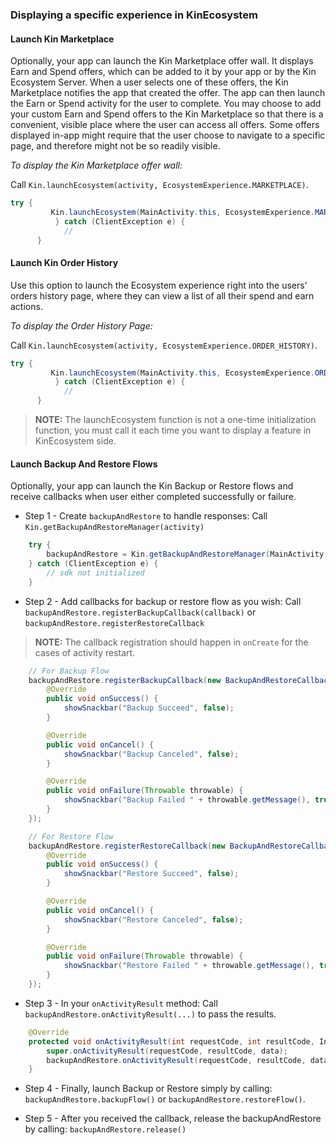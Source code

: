 ### Displaying a specific experience in KinEcosystem ###

#### Launch Kin Marketplace
Optionally, your app can launch the Kin Marketplace offer wall. It displays Earn and Spend offers, which can be added to it by your app or by the Kin Ecosystem Server. When a user selects one of these offers, the Kin Marketplace notifies the app that created the offer. The app can then launch the Earn or Spend activity for the user to complete.
You may choose to add your custom Earn and Spend offers to the Kin Marketplace so that there is a convenient, visible place where the user can access all offers. Some offers displayed in-app might require that the user choose to navigate to a specific page, and therefore might not be so readily visible.

*To display the Kin Marketplace offer wall:*

Call `Kin.launchEcosystem(activity, EcosystemExperience.MARKETPLACE)`.

```java
try {
         Kin.launchEcosystem(MainActivity.this, EcosystemExperience.MARKETPLACE);
          } catch (ClientException e) {
            //
      }
```

#### Launch Kin Order History
Use this option to launch the Ecosystem experience right into the users’ orders history page, where they can view a list of all their spend and earn actions.

*To display the Order History Page:*

Call `Kin.launchEcosystem(activity, EcosystemExperience.ORDER_HISTORY)`.

```java
try {
         Kin.launchEcosystem(MainActivity.this, EcosystemExperience.ORDER_HISTORY);
          } catch (ClientException e) {
            //
      }
```

>**NOTE:** The launchEcosystem function is not a one-time initialization function, you must call it each time you want to display a feature in KinEcosystem side.


#### Launch Backup And Restore Flows ###
Optionally, your app can launch the Kin Backup or Restore flows and receive callbacks when user either completed successfully or failure.

* Step 1 - Create `backupAndRestore` to handle responses:
Call `Kin.getBackupAndRestoreManager(activity)`
```java
    try {
        backupAndRestore = Kin.getBackupAndRestoreManager(MainActivity.this);
    } catch (ClientException e) {
        // sdk not initialized
    }
```

* Step 2 - Add callbacks for backup or restore flow as you wish:
Call `backupAndRestore.registerBackupCallback(callback)` or `backupAndRestore.registerRestoreCallback`

>**NOTE:** The callback registration should happen in `onCreate` for the cases of activity restart.

```java
    // For Backup Flow
    backupAndRestore.registerBackupCallback(new BackupAndRestoreCallback() {
        @Override
        public void onSuccess() {
            showSnackbar("Backup Succeed", false);
        }

        @Override
        public void onCancel() {
            showSnackbar("Backup Canceled", false);
        }

        @Override
        public void onFailure(Throwable throwable) {
            showSnackbar("Backup Failed " + throwable.getMessage(), true);
        }
    });

    // For Restore Flow
    backupAndRestore.registerRestoreCallback(new BackupAndRestoreCallback() {
        @Override
        public void onSuccess() {
            showSnackbar("Restore Succeed", false);
        }

        @Override
        public void onCancel() {
            showSnackbar("Restore Canceled", false);
        }

        @Override
        public void onFailure(Throwable throwable) {
            showSnackbar("Restore Failed " + throwable.getMessage(), true);
        }
    });
```

* Step 3 - In your `onActivityResult` method: Call `backupAndRestore.onActivityResult(...)` to pass the results.
```java
    @Override
    protected void onActivityResult(int requestCode, int resultCode, Intent data) {
        super.onActivityResult(requestCode, resultCode, data);
        backupAndRestore.onActivityResult(requestCode, resultCode, data);
    }
```

* Step 4 - Finally, launch Backup or Restore simply by calling: `backupAndRestore.backupFlow()` or `backupAndRestore.restoreFlow()`.

* Step 5 - After you received the callback, release the backupAndRestore by calling: `backupAndRestore.release()`